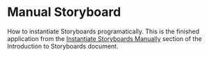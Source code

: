 Manual Storyboard
=================

How to instantiate Storyboards programatically. This is the finished application from the [Instantiate Storyboards Manually](http://docs.xamarin.com/guides/ios/user_interface/introduction_to_storyboards/#Instantiate_Storyboards_Manually) section of the Introduction to Storyboards document.


